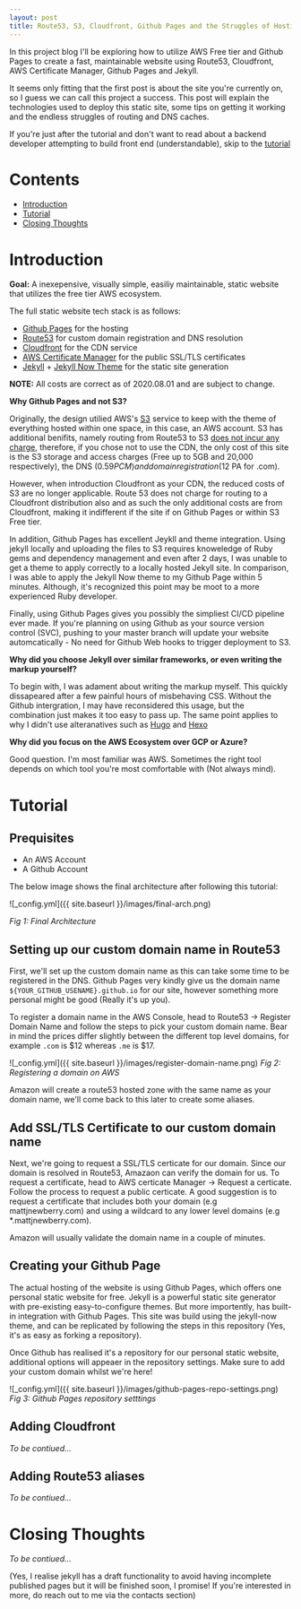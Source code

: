 ```yaml
---
layout: post
title: Route53, S3, Cloudfront, Github Pages and the Struggles of Hosting
---
```

In this project blog I'll be exploring how to utilize AWS Free tier and Github Pages to create a fast,
maintainable website using Route53, Cloudfront, AWS Certificate Manager, Github Pages and
Jekyll.

It seems only fitting that the first post is about the site you're currently on, so I guess we can call this project a success.
This post will explain the technologies used to deploy this static site, some tips on getting it working and the endless struggles of routing and DNS caches.

If you're just after the tutorial and don't want to read about a backend developer attempting to build front end (understandable), skip to the [tutorial](#tutorial)

# Contents
- [Introduction](#introduction)
- [Tutorial](#tutorial)
- [Closing Thoughts](#Closing-thoughts)

# Introduction

**Goal:** A inexepensive, visually simple, easiliy maintainable, static website that utilizes the free tier AWS
ecosystem. 

The full static website tech stack is as follows:

- [Github Pages](https://pages.github.com/) for the hosting
- [Route53](https://aws.amazon.com/route53/) for custom domain registration and DNS resolution
- [Cloudfront](https://aws.amazon.com/cloudfront/) for the CDN service
- [AWS Certificate Manager](https://aws.amazon.com/certificate-manager/) for the public SSL/TLS certificates
- [Jekyll](https://jekyllrb.com/) + [Jekyll Now Theme](https://jekyllthemes.io/theme/jekyll-now) for the static site generation 

**NOTE:** All costs are correct as of 2020.08.01 and are subject to change.

**Why Github Pages and not S3?**

Originally, the design utilied AWS's [S3](https://aws.amazon.com/s3/) service to keep with the theme
of everything hosted within one space, in this case, an AWS account. S3 has additional benifits, namely
routing from Route53 to S3 [does not incur any charge](https://aws.amazon.com/route53/pricing/), therefore,
if you chose not to use the CDN, the only cost of this site is the S3 storage and access charges 
(Free up to 5GB and 20,000 respectively), the DNS ($0.59 PCM) and domain registration ($12 PA for .com).

However, when introduction Cloudfront as your CDN, the reduced costs of S3 are no longer applicable.
Route 53 does not charge for routing to a Cloudfront distribution also and as such the only additional
costs are from Cloudfront, making it indifferent if the site if on Github Pages or within S3 Free tier.

In addition, Github Pages has excellent Jeykll and theme integration. Using jekyll locally and uploading
the files to S3 requires knoweledge of Ruby gems and dependency management and even after 2 days, I was
unable to get a theme to apply correctly to a locally hosted Jekyll site. In comparison, I was able to apply
the Jekyll Now theme to my Github Page within 5 minutes. Although, it's recognized this point may be moot to a more experienced
Ruby developer.

Finally, using Github Pages gives you possibly the simpliest CI/CD pipeline ever made. If you're
planning on using Github as your source version control (SVC), pushing to your master branch will
update your website automcatically - No need for Github Web hooks to trigger deployment to S3.

**Why did you choose Jekyll over similar frameworks, or even writing the markup yourself?**

To begin with, I was adament about writing the markup myself. This quickly dissapeared
after a few painful hours of misbehaving CSS. Without the Github intergration, I may have reconsidered this 
usage, but the combination just makes it too easy to pass up. The same point applies to
why I didn't use alteranatives such as [Hugo](https://gohugo.io/) and [Hexo](https://hexo.io/)

**Why did you focus on the AWS Ecosystem over GCP or Azure?**

Good question. I'm most familiar was AWS. Sometimes the right tool depends on which tool
you're most comfortable with (Not always mind).

# Tutorial

## Prequisites
- An AWS Account
- A Github Account

The below image shows the final architecture after following this tutorial:

![_config.yml]({{ site.baseurl }}/images/final-arch.png)

*Fig 1: Final Architecture*

## Setting up our custom domain name in Route53

First, we'll set up the custom domain name as this can take some time to be registered in the DNS. 
Github Pages very kindly give us the domain name `${YOUR_GITHUB_USENAME}.github.io` for our site, however something more personal might be
good (Really it's up you). 

To register a domain name in the AWS Console, head to Route53 -> Register Domain Name and follow the steps to pick your custom
domain name. Bear in mind the prices differ slightly between the different top level domains, for example `.com` is $12 whereas `.me` is $17.

![_config.yml]({{ site.baseurl }}/images/register-domain-name.png)
*Fig 2: Registering a domain on AWS*

Amazon will create a route53 hosted zone with the same name as your domain name, we'll come back to this later to create some aliases.

## Add SSL/TLS Certificate to our custom domain name

Next, we're going to request a SSL/TLS certicate for our domain. Since our domain is resolved in Route53, Amazaon can verify the domain for us. To request a certificate, head to
AWS certicate Manager -> Request a certicate. Follow the process to request a public certicate. A good suggestion is to request a certificate that includes both your domain (e.g mattjnewberry.com) 
and using a wildcard to any lower level domains (e.g *.mattjnewberry.com).

Amazon will usually validate the domain name in a couple of minutes.

## Creating your Github Page

The actual hosting of the website is using Github Pages, which offers one personal static website for free. Jekyll is a powerful static site generator with
pre-existing easy-to-configure themes. But more importently, has built-in integration with Github Pages. This site was build using the jekyll-now theme, and can be replicated
by following the steps in this repository (Yes, it's as easy as forking a repository).

Once Github has realised it's a repository for our personal static website, additional options will appeaer in the repository settings. Make sure to add your custom domain whilst we're here!

![_config.yml]({{ site.baseurl }}/images/github-pages-repo-settings.png)
*Fig 3: Github Pages repository setttings*

## Adding Cloudfront

*To be contiued...*

## Adding Route53 aliases 

*To be contiued...*

# Closing Thoughts

*To be contiued...*

(Yes, I realise jekyll has a draft functionality to avoid having incomplete published pages but it will be finished soon, I promise! 
If you're interested in more, do reach out to me via the contacts section)

